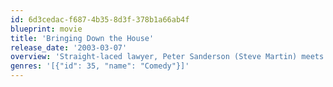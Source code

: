 ```yaml
---
id: 6d3cedac-f687-4b35-8d3f-378b1a66ab4f
blueprint: movie
title: 'Bringing Down the House'
release_date: '2003-03-07'
overview: 'Straight-laced lawyer, Peter Sanderson (Steve Martin) meets and falls in love with online chat friend "Lawyer-Girl", Charlene Morton (Queen Latifah), only to discover she''s a convicted bank robber. Charlene escapes from jail and comes looking for Peter to help clear her name.'
genres: '[{"id": 35, "name": "Comedy"}]'
---
```

